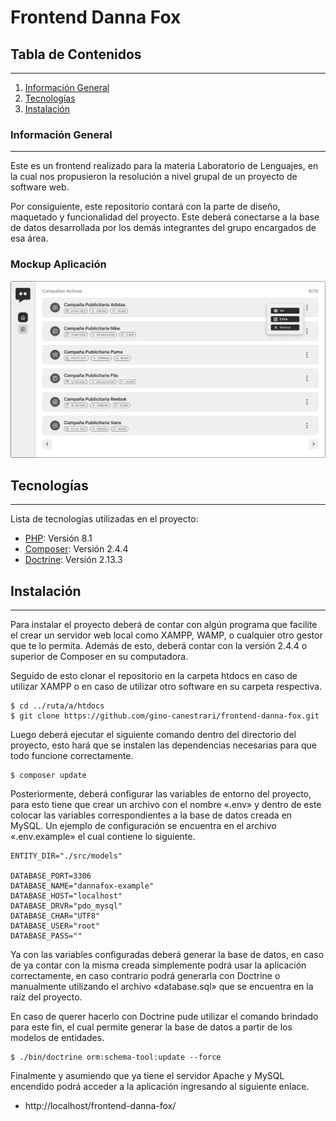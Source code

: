 # Frontend Danna Fox

## Tabla de Contenidos

---

1. [Información General](#informacion-general)
2. [Tecnologías](#tecnologías)
3. [Instalación](#Instalación)

### Información General

---

Este es un frontend realizado para la materia Laboratorio de Lenguajes, en la cual nos propusieron la resolución a nivel grupal de un proyecto de software web.

Por consiguiente, este repositorio contará con la parte de diseño, maquetado y funcionalidad del proyecto. Este deberá conectarse a la base de datos desarrollada por los demás integrantes del grupo encargados de esa área.

### Mockup Aplicación

![Danna Fox Mockup](./resources/mockup.png)

## Tecnologías

---

Lista de tecnologías utilizadas en el proyecto:

- [PHP](https://www.php.net/): Versión 8.1
- [Composer](https://getcomposer.org/): Versión 2.4.4
- [Doctrine](https://www.doctrine-project.org/): Versión 2.13.3

## Instalación

---

Para instalar el proyecto deberá de contar con algún programa que facilite el crear un servidor web local como XAMPP, WAMP, o cualquier otro gestor que te lo permita. Además de esto, deberá contar con la versión 2.4.4 o superior de Composer en su computadora.

Seguido de esto clonar el repositorio en la carpeta htdocs en caso de utilizar XAMPP o en caso de utilizar otro software en su carpeta respectiva.

```
$ cd ../ruta/a/htdocs
$ git clone https://github.com/gino-canestrari/frontend-danna-fox.git
```

Luego deberá ejecutar el siguiente comando dentro del directorio del proyecto, esto hará que se instalen las dependencias necesarias para que todo funcione correctamente.

```
$ composer update
```

Posteriormente, deberá configurar las variables de entorno del proyecto, para esto tiene que crear un archivo con el nombre «.env» y dentro de este colocar las variables correspondientes a la base de datos creada en MySQL. Un ejemplo de configuración se encuentra en el archivo «.env.example» el cual contiene lo siguiente.

```
ENTITY_DIR="./src/models"

DATABASE_PORT=3306
DATABASE_NAME="dannafox-example"
DATABASE_HOST="localhost"
DATABASE_DRVR="pdo_mysql"
DATABASE_CHAR="UTF8"
DATABASE_USER="root"
DATABASE_PASS=""
```

Ya con las variables configuradas deberá generar la base de datos, en caso de ya contar con la misma creada simplemente podrá usar la aplicación correctamente, en caso contrario podrá generarla con Doctrine o manualmente utilizando el archivo «database.sql» que se encuentra en la raíz del proyecto.

En caso de querer hacerlo con Doctrine pude utilizar el comando brindado para este fin, el cual permite generar la base de datos a partir de los modelos de entidades.

```
$ ./bin/doctrine orm:schema-tool:update --force
```

Finalmente y asumiendo que ya tiene el servidor Apache y MySQL encendido podrá acceder a la aplicación ingresando al siguiente enlace.

- http://localhost/frontend-danna-fox/
